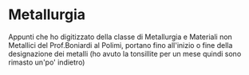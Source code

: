 # Metallurgia

Appunti che ho digitizzato della classe di Metallurgia e Materiali non Metallici del Prof.Boniardi al Polimi, portano fino all'inizio o fine della designazione dei metalli (ho avuto la tonsillite per un mese quindi sono rimasto un'po' indietro)
